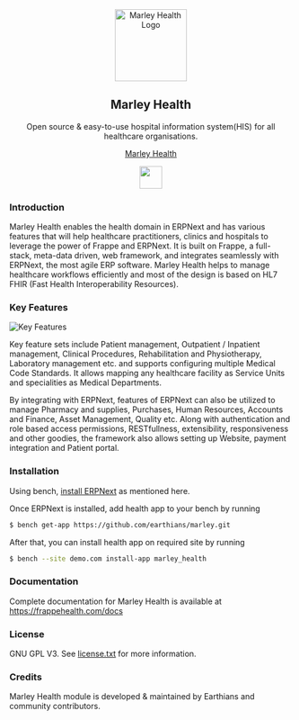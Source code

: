 <div align="center">
<a href="https://frappehealth.com">
    <img src="https://raw.githubusercontent.com/frappe/healthcare/develop/healthcare/public/images/healthcare.svg" height="128" alt="Marley Health Logo">
  </a>
  <h2>Marley Health</h2>
  <p align="center">
    <p>Open source & easy-to-use hospital information system(HIS) for all healthcare organisations.</p>
  </p>

  [Marley Health](https://frappehealth.com/home)

 <div align="center" style="max-height: 40px;">
    <a href="https://frappecloud.com/marley/signup">
        <img src=".github/try-on-f-cloud-button.svg" height="40">
    </a>
 </div>

</div>

### Introduction

Marley Health enables the health domain in ERPNext and has various features that will help healthcare practitioners, clinics and hospitals to leverage the power of Frappe and ERPNext. It is built on Frappe, a full-stack, meta-data driven, web framework, and integrates seamlessly with ERPNext, the most agile ERP software. Marley Health helps to manage healthcare workflows efficiently and most of the design is based on HL7 FHIR (Fast Health Interoperability Resources).


### Key Features

![Key Features](https://raw.githubusercontent.com/frappe/health/develop/key-features.png)

Key feature sets include Patient management, Outpatient / Inpatient management, Clinical Procedures, Rehabilitation and Physiotherapy, Laboratory management etc. and supports configuring multiple Medical Code Standards. It allows mapping any healthcare facility as Service Units and specialities as Medical Departments.

By integrating with ERPNext, features of ERPNext can also be utilized to manage Pharmacy and supplies, Purchases, Human Resources, Accounts and Finance, Asset Management, Quality etc. Along with authentication and role based access permissions, RESTfullness, extensibility, responsiveness and other goodies, the framework also allows setting up Website, payment integration and Patient portal.


### Installation

Using bench, [install ERPNext](https://github.com/frappe/bench#installation) as mentioned here.

Once ERPNext is installed, add health app to your bench by running

```sh
$ bench get-app https://github.com/earthians/marley.git
```

After that, you can install health app on required site by running

```sh
$ bench --site demo.com install-app marley_health
```


### Documentation

Complete documentation for Marley Health is available at https://frappehealth.com/docs


### License

GNU GPL V3. See [license.txt](https://github.com/earthians/marley/blob/develop/license.txt) for more information.


### Credits

Marley Health module is developed & maintained by Earthians and community contributors.
